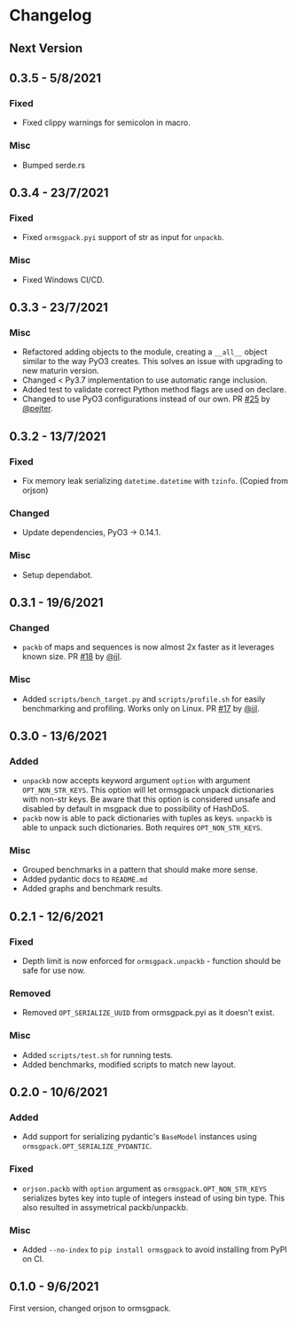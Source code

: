 # Changelog
## Next Version
## 0.3.5 - 5/8/2021
### Fixed
- Fixed clippy warnings for semicolon in macro.
### Misc
- Bumped serde.rs
## 0.3.4 - 23/7/2021
### Fixed
- Fixed `ormsgpack.pyi` support of str as input for `unpackb`.
### Misc
- Fixed Windows CI/CD.
## 0.3.3 - 23/7/2021
### Misc
- Refactored adding objects to the module, creating a `__all__` object similar to the way PyO3 creates. This solves an issue with upgrading to new maturin version.
- Changed < Py3.7 implementation to use automatic range inclusion.
- Added test to validate correct Python method flags are used on declare.
- Changed to use PyO3 configurations instead of our own. PR [#25](https://github.com/aviramha/ormsgpack/pull/25) by [@pejter](https://github.com/pejter).
## 0.3.2 - 13/7/2021
### Fixed
- Fix memory leak serializing `datetime.datetime` with `tzinfo`. (Copied from orjson)
### Changed
- Update dependencies, PyO3 -> 0.14.1.
### Misc
- Setup dependabot.
## 0.3.1 - 19/6/2021
### Changed
- `packb` of maps and sequences is now almost 2x faster as it leverages known size. PR [#18](https://github.com/aviramha/ormsgpack/pull/18) by [@ijl](https://github.com/ijl).
### Misc
- Added `scripts/bench_target.py` and `scripts/profile.sh` for easily benchmarking and profiling. Works only on Linux. PR [#17](https://github.com/aviramha/ormsgpack/pull/17) by [@ijl](https://github.com/ijl).
## 0.3.0 - 13/6/2021
### Added
- `unpackb` now accepts keyword argument `option` with argument `OPT_NON_STR_KEYS`. This option will let ormsgpack
    unpack dictionaries with non-str keys.
    Be aware that this option is considered unsafe and disabled by default in msgpack due to possibility of HashDoS.
- `packb` now is able to pack dictionaries with tuples as keys. `unpackb` is able to unpack such dictionaries. Both requires
    `OPT_NON_STR_KEYS`.
### Misc
- Grouped benchmarks in a pattern that should make more sense.
- Added pydantic docs to `README.md`
- Added graphs and benchmark results.
## 0.2.1 - 12/6/2021
### Fixed
- Depth limit is now enforced for `ormsgpack.unpackb` - function should be safe for use now.
### Removed
- Removed `OPT_SERIALIZE_UUID` from ormsgpack.pyi as it doesn't exist.
### Misc
- Added `scripts/test.sh` for running tests.
- Added benchmarks, modified scripts to match new layout.
## 0.2.0 - 10/6/2021
### Added
- Add support for serializing pydantic's `BaseModel` instances using `ormsgpack.OPT_SERIALIZE_PYDANTIC`.
### Fixed
- `orjson.packb` with `option` argument as `ormsgpack.OPT_NON_STR_KEYS` serializes bytes key into tuple of integers
    instead of using bin type. This also resulted in assymetrical packb/unpackb.
### Misc
- Added `--no-index` to `pip install ormsgpack` to avoid installing from PyPI on CI.
## 0.1.0 - 9/6/2021

First version, changed orjson to ormsgpack.
